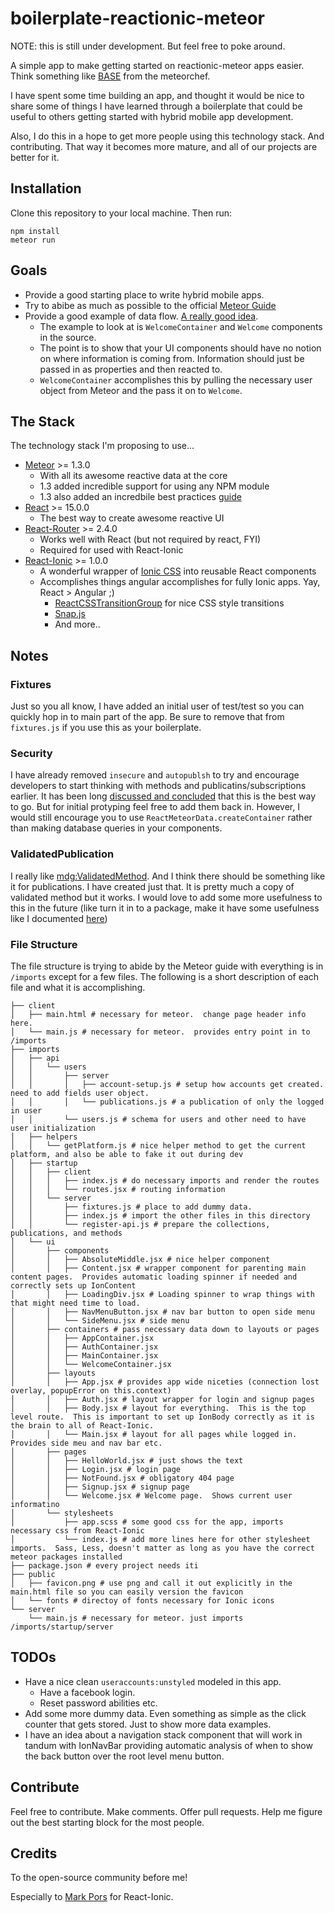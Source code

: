 # boilerplate-reactionic-meteor

NOTE: this is still under development.  But feel free to poke around.

A simple app to make getting started on reactionic-meteor apps easier.  Think something like [BASE](https://github.com/themeteorchef/base) from the meteorchef.

I have spent some time building an app, and thought it would be nice to share some of things I have learned through a boilerplate that could be useful to others getting started with hybrid mobile app development.

Also, I do this in a hope to get more people using this technology stack.  And contributing.  That way it becomes more mature, and all of our projects are better for it.

## Installation

Clone this repository to your local machine.  Then run:

```
npm install
meteor run
```

## Goals

* Provide a good starting place to write hybrid mobile apps.
* Try to abibe as much as possible to the official [Meteor Guide](http://guide.meteor.com/)
* Provide a good example of data flow. [A really good idea](http://guide.meteor.com/react.html#using-createContainer).
  * The example to look at is `WelcomeContainer` and `Welcome` components in the source.
  * The point is to show that your UI components should have no notion on where information is coming from.  Information should just be passed in as properties and then reacted to.
  * `WelcomeContainer` accomplishes this by pulling the necessary user object from Meteor and the pass it on to `Welcome`.

## The Stack

The technology stack I'm proposing to use...

* [Meteor](https://www.meteor.com/) >= 1.3.0
  * With all its awesome reactive data at the core
  * 1.3 added incredible support for using any NPM module
  * 1.3 also added an incredbile best practices [guide](http://guide.meteor.com/)
* [React](https://facebook.github.io/react/index.html) >= 15.0.0
  * The best way to create awesome reactive UI
* [React-Router](https://github.com/reactjs/react-router) >= 2.4.0
  * Works well with React (but not required by react, FYI)
  * Required for used with React-Ionic
* [React-Ionic](http://reactionic.github.io/) >= 1.0.0
  * A wonderful wrapper of [Ionic CSS](http://ionicframework.com/docs/components/) into reusable React components
  * Accomplishes things angular accomplishes for fully Ionic apps. Yay, React > Angular ;)
    * [ReactCSSTransitionGroup](https://facebook.github.io/react/docs/animation.html) for nice CSS style transitions
    * [Snap.js](https://github.com/jakiestfu/Snap.js/)
    * And more..


## Notes

### Fixtures

Just so you all know, I have added an initial user of test/test so you can quickly hop in to main part of the app.  Be sure to remove that from `fixtures.js` if you use this as your boilerplate.

### Security

I have already removed `insecure` and `autopublsh` to try and encourage developers to start thinking with methods and publicatins/subscriptions earlier.  It has been long [discussed and concluded](http://guide.meteor.com/security.html#allow-deny) that this is the best way to go.  But for initial protyping feel free to add them back in.  However, I would still encourage you to use `ReactMeteorData.createContainer` rather than making database queries in your components.

### ValidatedPublication

I really like [mdg:ValidatedMethod](https://github.com/meteor/validated-method).  And I think there should be something like it for publications.  I have created just that.  It is pretty much a copy of validated method but it works.  I would love to add some more usefulness to this in the future (like turn it in to a package, make it have some usefulness like I documented [here](https://github.com/meteor/validated-method/issues/51))

### File Structure

The file structure is trying to abide by the Meteor guide with everything is in `/imports` except for a few files.  The following is a short description of each file and what it is accomplishing.

```
├── client
│   ├── main.html # necessary for meteor.  change page header info here.
│   └── main.js # necessary for meteor.  provides entry point in to /imports
├── imports
│   ├── api
│   │   └── users
│   │       ├── server
│   │       │   ├── account-setup.js # setup how accounts get created.  need to add fields user object.
│   │       │   └── publications.js # a publication of only the logged in user
│   │       └── users.js # schema for users and other need to have user initialization
│   ├── helpers
│   │   └── getPlatform.js # nice helper method to get the current platform, and also be able to fake it out during dev
│   ├── startup
│   │   ├── client
│   │   │   ├── index.js # do necessary imports and render the routes
│   │   │   └── routes.jsx # routing information
│   │   └── server
│   │       ├── fixtures.js # place to add dummy data.
│   │       ├── index.js # import the other files in this directory
│   │       └── register-api.js # prepare the collections, publications, and methods
│   └── ui
│       ├── components
│       │   ├── AbsoluteMiddle.jsx # nice helper component
│       │   ├── Content.jsx # wrapper component for parenting main content pages.  Provides automatic loading spinner if needed and correctly sets up IonContent
│       │   ├── LoadingDiv.jsx # Loading spinner to wrap things with that might need time to load.
│       │   ├── NavMenuButton.jsx # nav bar button to open side menu
│       │   └── SideMenu.jsx # side menu
│       ├── containers # pass necessary data down to layouts or pages
│       │   ├── AppContainer.jsx
│       │   ├── AuthContainer.jsx
│       │   ├── MainContainer.jsx
│       │   └── WelcomeContainer.jsx
│       ├── layouts
│       │   ├── App.jsx # provides app wide niceties (connection lost overlay, popupError on this.context)
│       │   ├── Auth.jsx # layout wrapper for login and signup pages
│       │   ├── Body.jsx # layout for everything.  This is the top level route.  This is important to set up IonBody correctly as it is the brain to all of React-Ionic.
│       │   └── Main.jsx # layout for all pages while logged in.  Provides side meu and nav bar etc.
│       ├── pages
│       │   ├── HelloWorld.jsx # just shows the text
│       │   ├── Login.jsx # login page
│       │   ├── NotFound.jsx # obligatory 404 page
│       │   ├── Signup.jsx # signup page
│       │   └── Welcome.jsx # Welcome page.  Shows current user informatino
│       └── stylesheets
│           ├── app.scss # some good css for the app, imports necessary css from React-Ionic
│           └── index.js # add more lines here for other stylesheet imports.  Sass, Less, doesn't matter as long as you have the correct meteor packages installed
├── package.json # every project needs iti
├── public
│   ├── favicon.png # use png and call it out explicitly in the main.html file so you can easily version the favicon
│   └── fonts # directoy of fonts necessary for Ionic icons
└── server
    └── main.js # necessary for meteor. just imports /imports/startup/server

```

## TODOs

* Have a nice clean `useraccounts:unstyled` modeled in this app.
  * Have a facebook login.
  * Reset password abilities etc.
* Add some more dummy data.  Even something as simple as the click counter that gets stored.  Just to show more data examples.
* I have an idea about a navigation stack component that will work in tandum with IonNavBar providing automatic analysis of when to show the back button over the root level menu button.
## Contribute

Feel free to contribute.  Make comments.  Offer pull requests.  Help me figure out the best starting block for the most people.

## Credits

To the open-source community before me!

Especially to [Mark Pors](https://github.com/pors/) for React-Ionic.
